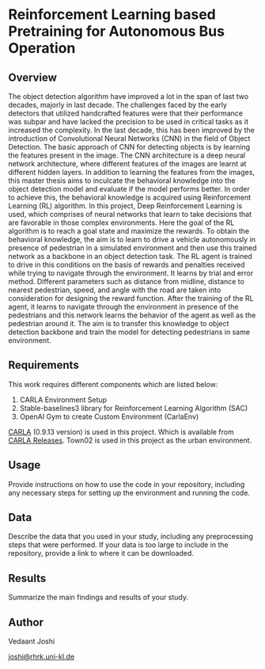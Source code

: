 # Reinforcement Learning based Pretraining for Autonomous Bus Operation

## Overview

The object detection algorithm have improved a lot in the span of last two decades, majorly in last decade. The challenges faced by the early detectors that utilized handcrafted features were that their performance was subpar and have lacked the precision to be used in critical tasks as it increased the complexity. In the last decade, this has been improved by the introduction of Convolutional Neural Networks (CNN) in the field of Object Detection. The basic approach of CNN for detecting objects is by learning the features present in the image. The CNN architecture is a deep neural network architecture, where different features of the images are learnt at different hidden layers. In addition to learning the features from the images, this master thesis aims to inculcate the behavioral knowledge into the object detection model and evaluate if the model performs better. In order to achieve this, the behavioral knowledge is acquired using Reinforcement Learning (RL) algorithm. In this project, Deep Reinforcement Learning is used, which comprises of neural networks that learn to take decisions that are favorable in those complex environments. Here the goal of the RL algorithm is to reach a goal state and maximize the rewards. To obtain the behavioral knowledge, the aim is to learn to drive a vehicle autonomously in presence of pedestrian in a simulated environment and then use this trained network as a backbone in an object detection task. The RL agent is trained to drive in this conditions on the basis of rewards and penalties received while trying to navigate through the environment. It learns by trial and error method. Different parameters such as distance from midline, distance to nearest pedestrian, speed, and angle with the road are taken into consideration for designing the reward function. After the training of the RL agent, it learns to navigate through the environment in presence of the pedestrians and this network learns the behavior of the agent as well as the pedestrian around it. The aim is to transfer this knowledge to object detection backbone and train the model for detecting pedestrians in same environment.

## Requirements

This work requires different components which are listed below:

1. CARLA Environment Setup
2. Stable-baselines3 library for Reinforcement Learning Algorithm (SAC)
3. OpenAI Gym to create Custom Environment (CarlaEnv)

[CARLA](http://carla.org/) (0.9.13 version) is used in this project. Which is available from [CARLA Releases](https://github.com/carla-simulator/carla/releases). Town02 is used in this project as the urban environment. 

## Usage

Provide instructions on how to use the code in your repository, including any necessary steps for setting up the environment and running the code.

## Data

Describe the data that you used in your study, including any preprocessing steps that were performed. If your data is too large to include in the repository, provide a link to where it can be downloaded.

## Results

Summarize the main findings and results of your study.

## Author

Vedaant Joshi

joshi@rhrk.uni-kl.de
